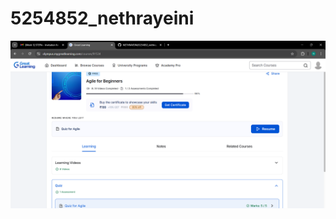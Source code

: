 # 5254852_nethrayeini

![image alt](https://github.com/NETHRAYEINI/5254852_nethrayeini/blob/cdc28fa36ec86f258b5f293f54c67ba29558a6be/Great%20Learning%20-%20Google%20Chrome%2024-07-2025%2022_10_37.png)
